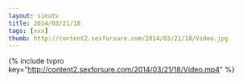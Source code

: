 ```yaml
--- 
layout: sieutv
title: 2014/03/21/18
tags: [xxx]
thumb: http://content2.sexforsure.com/2014/03/21/18/Video.jpg
---
```

{% include tvpro key="http://content2.sexforsure.com/2014/03/21/18/Video.mp4" %} 
